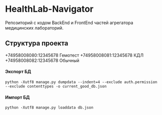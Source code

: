 # HealthLab-Navigator
Репозиторий с кодом BackEnd и FrontEnd частей агрегатора медицинских лабораторий.

## Структура проекта

+74958008080:12345678 Гемотест
+74958008081:12345678 КДЛ
+74958008082:12345678 Обычный


#### Экспорт БД
```shell
python -Xutf8 manage.py dumpdata --indent=4 --exclude auth.permission --exclude contenttypes -o current_good_db.json
```
#### Импорт БД
```shell
python -Xutf8 manage.py loaddata db.json
```